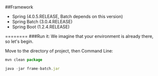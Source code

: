 ##Framework

* Spring (4.0.5.RELEASE, Batch depends on this version)
* Spring Batch (3.0.4.RELEASE)
* Spring Boot (1.2.4.RELEASE)

========
###Run it:
We imagine that your environment is already there, so let's begin.

Move to the directory of project, then
Command Line:
```javascript
mvn clean package
```

```javascript
java -jar frame-batch.jar
```
